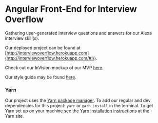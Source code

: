 # Angular Front-End for Interview Overflow

Gathering user-generated interview questions and answers for our Alexa interview skill(s).

Our deployed project can be found at [http://interviewoverflow.herokuapp.com](http://interviewoverflow.herokuapp.com/#!/).

Check out our InVision mockup of our MVP [here](https://invis.io/ENAA20CAJ#/214267908_Interview_Overflow_-3--pdf_1).

Our style guide may be found [here](https://app.frontify.com/d/yaQMU5H2rBGN/alexa-interview-overflow-style-guide).

### Yarn

Our project uses the [Yarn package manager](https://yarnpkg.com/). To add our regular and dev dependencies for this project:
`yarn` or `yarn install` in the terminal. To get Yarn set up on your machine see the [Yarn installation instructions](https://yarnpkg.com/docs/install) at the Yarn site.
